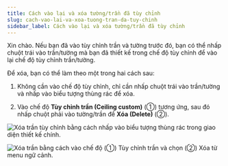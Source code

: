 ```yaml
---
title: Cách vào lại và xóa tường/trần đã tùy chỉnh
slug: cach-vao-lai-va-xoa-tuong-tran-da-tuy-chinh
sidebar_label: Cách vào lại và xóa tường/trần đã tùy chỉnh
---
```


Xin chào. Nếu bạn đã vào tùy chỉnh trần và tường trước đó, bạn có thể nhấp chuột trái vào trần/tường mà bạn đã thiết kế trong chế độ tùy chỉnh để vào lại chế độ tùy chỉnh trần/tường.

Để xóa, bạn có thể làm theo một trong hai cách sau:

1. Không cần vào chế độ tùy chỉnh, chỉ cần nhấp chuột trái vào trần/tường và nhấp vào biểu tượng thùng rác để xóa.

2. Vào chế độ **Tùy chỉnh trần (Ceiling custom)** (①) tương ứng, sau đó nhấp chuột phải vào tường/trần để **Xóa (Delete)** (②).

![Xóa trần tùy chỉnh bằng cách nhấp vào biểu tượng thùng rác trong giao diện thiết kế chính.](https://storage.googleapis.com/jegavn_kb/images/92216921-6017-421b-ba03-ac177aca3c43.png)

![Xóa trần bằng cách vào chế độ (①) Tùy chỉnh trần và chọn (②) Xóa từ menu ngữ cảnh.](https://storage.googleapis.com/jegavn_kb/images/f916520d-1cf6-44b1-bc72-1056ef1d91aa.png)